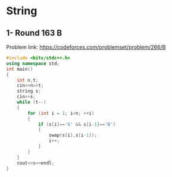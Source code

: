 # String 
## 1- Round 163 B
Problem link: https://codeforces.com/problemset/problem/266/B
```cpp
#include <bits/stdc++.h>
using namespace std;
int main()
{
    int n,t;
    cin>>n>>t;
    string s;
    cin>>s;
    while (t--)
    {
        for (int i = 1; i<n; ++i)
        {
            if (s[i]=='G' && s[i-1]=='B')
            {
                swap(s[i],s[i-1]);
                i++;
            }
        }
    }
    cout<<s<<endl;
}
```
